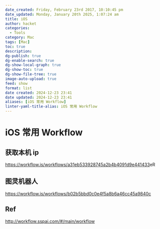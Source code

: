 ```yaml
---
date_created: Friday, February 23rd 2017, 10:10:45 pm
date_updated: Monday, January 20th 2025, 1:07:24 am
title: iOS
author: hacket
categories:
  - Tools
category: Mac
tags: [Mac]
toc: true
description: 
dg-publish: true
dg-enable-search: true
dg-show-local-graph: true
dg-show-toc: true
dg-show-file-tree: true
image-auto-upload: true
feed: show
format: list
date created: 2024-12-23 23:41
date updated: 2024-12-23 23:41
aliases: [iOS 常用 Workflow]
linter-yaml-title-alias: iOS 常用 Workflow
---
```


# iOS 常用 Workflow

## 获取本机 ip

<https://workflow.is/workflows/a31eb533928745a2b4b4091d9e441433>eR

## 图灵机器人

<https://workflow.is/workflows/b02b5bbd0c0e4f5a8b6a46cc45a9840c>

## Ref

<http://workflow.sspai.com/#/main/workflow>
